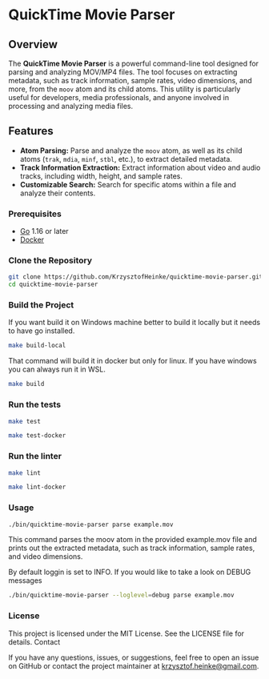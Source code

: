 # QuickTime Movie Parser

## Overview

The **QuickTime Movie Parser** is a powerful command-line tool designed for parsing and analyzing MOV/MP4 files. The tool focuses on extracting metadata, such as track information, sample rates, video dimensions, and more, from the `moov` atom and its child atoms. This utility is particularly useful for developers, media professionals, and anyone involved in processing and analyzing media files.

## Features

- **Atom Parsing:** Parse and analyze the `moov` atom, as well as its child atoms (`trak`, `mdia`, `minf`, `stbl`, etc.), to extract detailed metadata.
- **Track Information Extraction:** Extract information about video and audio tracks, including width, height, and sample rates.
- **Customizable Search:** Search for specific atoms within a file and analyze their contents.

### Prerequisites

- [Go](https://golang.org/doc/install) 1.16 or later
- [Docker](https://docs.docker.com/engine/install/)

### Clone the Repository

```bash
git clone https://github.com/KrzysztofHeinke/quicktime-movie-parser.git
cd quicktime-movie-parser
```

### Build the Project

If you want build it on Windows machine better to build it locally but it needs to have go installed.
```bash
make build-local
```

That command will build it in docker but only for linux. If you have windows you can always run it in WSL.
```bash
make build
```

### Run the tests

```bash
make test
```

```bash
make test-docker
```

### Run the linter

```bash
make lint
```

```bash
make lint-docker
```

### Usage

```bash
./bin/quicktime-movie-parser parse example.mov
```

This command parses the moov atom in the provided example.mov file and prints out the extracted metadata, such as track information, sample rates, and video dimensions.

By default loggin is set to INFO. 
If you would like to take a look on DEBUG messages

```bash
./bin/quicktime-movie-parser --loglevel=debug parse example.mov
```

### License

This project is licensed under the MIT License. See the LICENSE file for details.
Contact

If you have any questions, issues, or suggestions, feel free to open an issue on GitHub or contact the project maintainer at krzysztof.heinke@gmail.com.